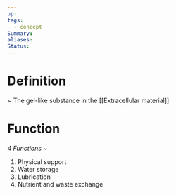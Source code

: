 ```yaml
---
up: 
tags:
  - concept
Summary: 
aliases: 
Status:
---
```

# Definition
~
The gel-like substance in the [[Extracellular material]]
<!--SR:!2025-03-14,4,270-->



# Function
*4 Functions*
~
1. Physical support
2. Water storage
3. Lubrication
4. Nutrient and waste exchange
<!--SR:!2025-03-14,4,270-->